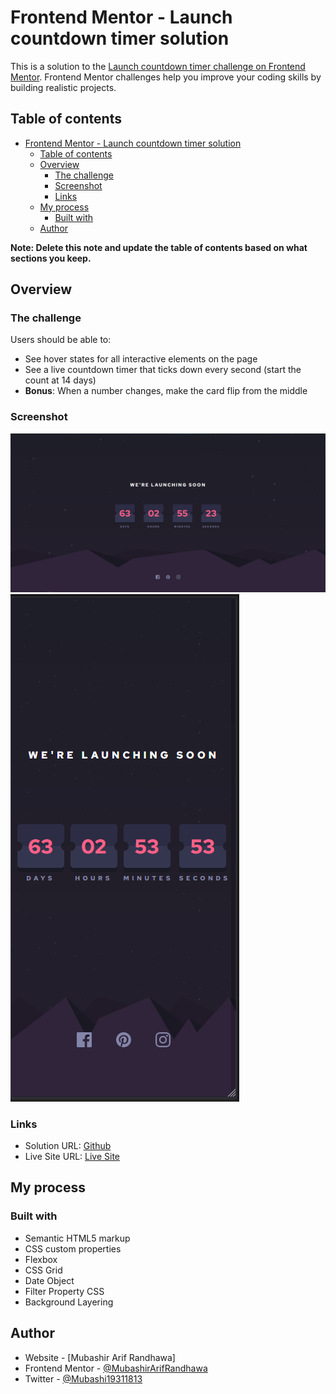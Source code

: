 # Frontend Mentor - Launch countdown timer solution

This is a solution to the [Launch countdown timer challenge on Frontend Mentor](https://www.frontendmentor.io/challenges/launch-countdown-timer-N0XkGfyz-). Frontend Mentor challenges help you improve your coding skills by building realistic projects. 

## Table of contents

- [Frontend Mentor - Launch countdown timer solution](#frontend-mentor---launch-countdown-timer-solution)
  - [Table of contents](#table-of-contents)
  - [Overview](#overview)
    - [The challenge](#the-challenge)
    - [Screenshot](#screenshot)
    - [Links](#links)
  - [My process](#my-process)
    - [Built with](#built-with)
  - [Author](#author)


**Note: Delete this note and update the table of contents based on what sections you keep.**

## Overview

### The challenge

Users should be able to:

- See hover states for all interactive elements on the page
- See a live countdown timer that ticks down every second (start the count at 14 days)
- **Bonus**: When a number changes, make the card flip from the middle

### Screenshot

![Desktop](./screenshots/desktop.png)
![Mobile](./screenshots/phone.png)


### Links

- Solution URL: [Github](https://github.com/MubashirArifRandhawa/Frontend-Mentor-Challenges)
- Live Site URL: [Live Site](https://countdown-timer-frontend-challenge.surge.sh)

## My process

### Built with

- Semantic HTML5 markup
- CSS custom properties
- Flexbox
- CSS Grid
- Date Object
- Filter Property CSS
- Background Layering


## Author

- Website - [Mubashir Arif Randhawa]
- Frontend Mentor - [@MubashirArifRandhawa](https://www.frontendmentor.io/profile/MubashirArifRandhawa)
- Twitter - [@Mubashi19311813](https://twitter.com/Mubashi19311813)
